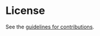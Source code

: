# License

See the
[guidelines for contributions](https://github.com/cats-wg/draft-ietf-cats-usecases-requirements/blob/main/CONTRIBUTING.md).
